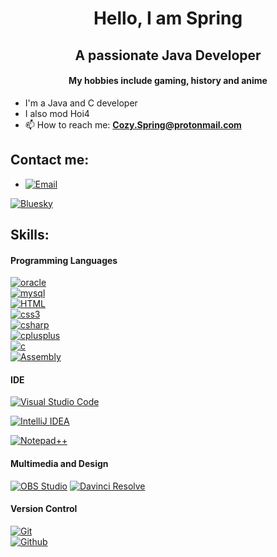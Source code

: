 <h1 align="center">Hello, I am Spring</h1>
<h2 align="center">A passionate Java Developer</h3>
<h4 align="center">My hobbies include gaming, history and anime</h3>

- I'm a Java and C developer
- I also mod Hoi4
- 📫 How to reach me: **Cozy.Spring@protonmail.com**

## Contact me:

- [![Email](https://img.shields.io/badge/email-3DDC84?style=for-the-badge&logo=email&logoColor=white&labelColor=101010)](mailto:Cozy.Spring@protonmail.com)

<a href="https://bsky.app/profile/sprynka.bsky.social"><img src="https://img.shields.io/badge/bluesky-Follow-blue?logo=bluesky" alt="Bluesky"></a> 


## Skills:

#### Programming Languages


[![oracle](https://img.shields.io/badge/Java-Proficient-orange?style=for-the-badge&logo=Oracle&logoColor=orange)](#)
</br>
[![mysql](https://img.shields.io/badge/MySQL-Proficient-orange?style=for-the-badge&logo=Oracle&logoColor=orange)](#)
</br>
[![HTML](https://img.shields.io/badge/HTML-Decent-blue?style=for-the-badge&logo=Oracle&logoColor=orange)](#)
</br>
[![css3](https://img.shields.io/badge/CSS3-Decent-blue?style=for-the-badge&logo=Oracle&logoColor=orange)](#)
</br>
[![csharp](https://img.shields.io/badge/csharp-Learning-lightblue?style=for-the-badge&logo=Oracle&logoColor=orange)](#)
</br>
[![cplusplus](https://img.shields.io/badge/C++-Learning-lightblue?style=for-the-badge&logo=Oracle&logoColor=orange)](#)
</br>
[![c](https://img.shields.io/badge/C-Proficient-orange?style=for-the-badge&logo=Oracle&logoColor=orange)](#)
</br>
[![Assembly](https://img.shields.io/badge/Assembly-Learning-darkblue?style=for-the-badge&logo=Oracle&logoColor=orange)](#)

#### IDE
[![Visual Studio Code](https://img.shields.io/badge/Visual%20Studio%20Code-007ACC?logo=visualstudiocode&logoColor=fff&style=plastic)](#)

[![IntelliJ IDEA](https://img.shields.io/badge/Intellij%20Idea-000?logo=intellij-idea&style=for-the-badge)](#)

[![Notepad++](https://img.shields.io/badge/Notepad++-90E59A.svg?&logo=notepad%2b%2b&logoColor=black)](#)

#### Multimedia and Design

[![OBS Studio](https://img.shields.io/badge/obs%20studio%20-%2331A8FF.svg?&style=for-the-badge&logo=obs%20studio&logoColor=white&labelColor=101010)](#)
[![Davinci Resolve](https://img.shields.io/static/v1?style=for-the-badge&message=DaVinci+Resolve&color=233A51&logo=DaVinci+Resolve&logoColor=FFFFFF&label=)](#)

#### Version Control

[![Git](https://img.shields.io/badge/git%20-%23F05033.svg?&style=for-the-badge&logo=git&logoColor=white&labelColor=101010)](#)
</br>
[![Github](https://img.shields.io/badge/github%20-%23121011.svg?&style=for-the-badge&logo=github&logoColor=whit&logoColor=white&labelColor=101010)](#)
